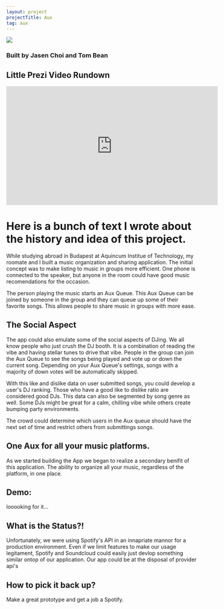 ```yaml
---
layout: project
projectTitle: Aux
tag: aux
---
```


![](<https://d3e1crb45p2z3j.cloudfront.net/portfolio/aux/Aux%20(1).png>)

### Built by Jasen Choi and Tom Bean

## Little Prezi Video Rundown

<iframe src="https://prezi.com/v/embed/1zcmzml4nodk/" id="iframe_container" frameborder="0" webkitallowfullscreen="" mozallowfullscreen="" allowfullscreen="" allow="autoplay; fullscreen" height="315" width="560"></iframe>

# Here is a bunch of text I wrote about the history and idea of this project.

While studying abroad in Budapest at Aquincum Institue of Technology, my roomate and I built a music organization and sharing application. The initial concept was to make listing to music in groups more efficient. One phone is connected to the speaker, but anyone in the room could have good music recomendations for the occasion.

The person playing the music starts an Aux Queue. This Aux Queue can be joined by someone in the group and they can queue up some of their favorite songs. This allows people to share music in groups with more ease.

## The Social Aspect

The app could also emulate some of the social aspects of DJing. We all know people who just crush the DJ booth. It is a combination of reading the vibe and having stellar tunes to drive that vibe. People in the group can join the Aux Queue to see the songs being played and vote up or down the current song. Depending on your Aux Queue's settings, songs with a majority of down votes will be automatically skipped.

With this like and dislike data on user submitted songs, you could develop a user's DJ ranking. Those who have a good like to dislike ratio are considered good DJs. This data can also be segmented by song genre as well. Some DJs might be great for a calm, chilling vibe while others create bumping party environments.

The crowd could determine which users in the Aux queue should have the next set of time and restrict others from submittings songs.

## One Aux for all your music platforms.

As we started building the App we began to realize a secondary benifit of this application. The ability to organize all your music, regardless of the platform, in one place.

## Demo:

looooking for it...

## What is the Status?!

Unfortunately, we were using Spotify's API in an innapriate mannor for a production environment. Even if we limit features to make our usage legitament, Spotify and Soundcloud could easily just devlop something similar ontop of our application. Our app could be at the disposal of provider api's

## How to pick it back up?

Make a great prototype and get a job a Spotify.
